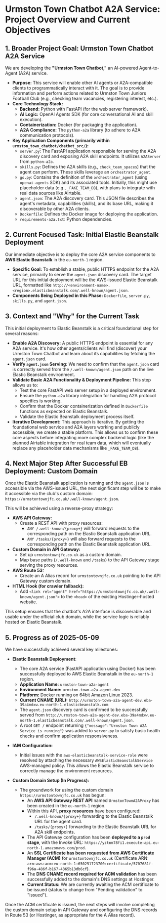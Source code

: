 # Urmston Town Chatbot A2A Service: Project Overview and Current Objectives

## 1. Broader Project Goal: Urmston Town Chatbot A2A Service

We are developing the **"Urmston Town Chatbot,"** an AI-powered Agent-to-Agent (A2A) service.

*   **Purpose:** This service will enable other AI agents or A2A-compatible clients to programmatically interact with it. The goal is to provide information and perform actions related to Urmston Town Juniors Football Club (e.g., checking team vacancies, registering interest, etc.).
*   **Core Technology Stack:**
    *   **Backend:** Python with FastAPI (for the web server framework).
    *   **AI Logic:** OpenAI Agents SDK (for core conversational AI and skill execution).
    *   **Containerization:** Docker (for packaging the application).
    *   **A2A Compliance:** The `python-a2a` library (to adhere to A2A communication protocols).
*   **Key Application Components (primarily within `urmston_town_chatbot/chatbot_src/`):**
    *   `server.py`: The FastAPI application responsible for serving the A2A discovery card and exposing A2A skill endpoints. It utilizes `A2AServer` from `python-a2a`.
    *   `skills.py`: Defines the A2A skills (e.g., `check_team_spaces`) that the agent can perform. These skills leverage an `orchestrator_agent`.
    *   `go.py`: Contains the definition of the `orchestrator_agent` (using `openai-agents` SDK) and its associated tools. Initially, this might use placeholder data (e.g., `_FAKE_TEAM_DB`), with plans to integrate with real data sources like Airtable.
    *   `agent.json`: The A2A discovery card. This JSON file describes the agent's metadata, capabilities (skills), and its base URL, making it discoverable by other A2A clients.
    *   `Dockerfile`: Defines the Docker image for deploying the application.
    *   `requirements-a2a.txt`: Python dependencies.

## 2. Current Focused Task: Initial Elastic Beanstalk Deployment

Our immediate objective is to deploy the core A2A service components to **AWS Elastic Beanstalk** in the `eu-north-1` region.

*   **Specific Goal:** To establish a stable, public HTTPS endpoint for the A2A service, primarily to serve the `agent.json` discovery card. The target URL for this initial deployment will be the AWS-issued Elastic Beanstalk URL, formatted like `http://<environment-name>.<region>.elasticbeanstalk.com/.well-known/agent.json`.
*   **Components Being Deployed in this Phase:** `Dockerfile`, `server.py`, `skills.py`, and `agent.json`.

## 3. Context and "Why" for the Current Task

This initial deployment to Elastic Beanstalk is a critical foundational step for several reasons:

*   **Enable A2A Discovery:** A public HTTPS endpoint is essential for any A2A service. It's how other agents/clients will find (discover) your Urmston Town Chatbot and learn about its capabilities by fetching the `agent.json` card.
*   **Verify `agent.json` Serving:** We need to confirm that the `agent.json` card is correctly served from the `/.well-known/agent.json` path on the live Elastic Beanstalk environment.
*   **Validate Basic A2A Functionality & Deployment Pipeline:** This step allows us to:
    *   Test the core FastAPI web server setup in a deployed environment.
    *   Ensure the `python-a2a` library integration for handling A2A protocol specifics is working.
    *   Confirm that the Docker containerization defined in `Dockerfile` functions as expected on Elastic Beanstalk.
    *   Validate the Elastic Beanstalk deployment process itself.
*   **Iterative Development:** This approach is iterative. By getting the foundational web service and A2A layers working and publicly accessible, we create a stable platform. This allows us to confirm these core aspects before integrating more complex backend logic (like the planned Airtable integration for real team data, which will eventually replace any placeholder data mechanisms like `_FAKE_TEAM_DB`).

## 4. Next Major Step After Successful EB Deployment: Custom Domain

Once the Elastic Beanstalk application is running and the `agent.json` is accessible via the AWS-issued URL, the next significant step will be to make it accessible via the club's custom domain: `https://urmstontownjfc.co.uk/.well-known/agent.json`.

This will be achieved using a reverse-proxy strategy:

*   **AWS API Gateway:**
    *   Create a REST API with proxy resources:
        *   `ANY /.well-known/{proxy+}` will forward requests to the corresponding path on the Elastic Beanstalk application URL.
        *   `ANY /tasks/{proxy+}` will also forward requests to the corresponding path on the Elastic Beanstalk application URL.
*   **Custom Domain in API Gateway:**
    *   Set up `urmstontownjfc.co.uk` as a custom domain.
    *   Map base paths (`/.well-known` and `/tasks`) to the API Gateway stage serving the proxy resources.
*   **AWS Route 53:**
    *   Create an A Alias record for `urmstontownjfc.co.uk` pointing to the API Gateway custom domain.
*   **HTML Hook (for crawler fallback):**
    *   Add `<link rel="agent" href="https://urmstontownjfc.co.uk/.well-known/agent.json">` to the `<head>` of the existing Hostinger-hosted website.

This setup ensures that the chatbot's A2A interface is discoverable and usable under the official club domain, while the service logic is reliably hosted on Elastic Beanstalk.

## 5. Progress as of 2025-05-09

We have successfully achieved several key milestones:

*   **Elastic Beanstalk Deployment:**
    *   The core A2A service (FastAPI application using Docker) has been successfully deployed to AWS Elastic Beanstalk in the `eu-north-1` region.
    *   **Application Name:** `urmston-town-a2a-agent`
    *   **Environment Name:** `urmston-town-a2a-agent-dev`
    *   **Platform:** Docker running on 64bit Amazon Linux 2023.
    *   **Current CNAME (URL):** `http://urmston-town-a2a-agent-dev.eba-39a4mdxw.eu-north-1.elasticbeanstalk.com`
    *   The `agent.json` discovery card is confirmed to be successfully served from `http://urmston-town-a2a-agent-dev.eba-39a4mdxw.eu-north-1.elasticbeanstalk.com/.well-known/agent.json`.
    *   A root `GET /` endpoint returning `{"message":"Urmston Town A2A Service is running"}` was added to `server.py` to satisfy basic health checks and confirm application responsiveness.

*   **IAM Configuration:**
    *   Initial issues with the `aws-elasticbeanstalk-service-role` were resolved by attaching the necessary `AWSElasticBeanstalkService` AWS-managed policy. This allows the Elastic Beanstalk service to correctly manage the environment resources.

*   **Custom Domain Setup (In Progress):**
    *   The groundwork for using the custom domain `https://urmstontownjfc.co.uk` has begun:
        *   An **AWS API Gateway REST API** named `UrmstonTownA2AProxy` has been created in the `eu-north-1` region.
        *   Within this API, **proxy resources** have been configured:
            *   `/.well-known/{proxy+}` forwarding to the Elastic Beanstalk URL for the agent card.
            *   `/tasks/{proxy+}` forwarding to the Elastic Beanstalk URL for A2A skill endpoints.
        *   The API Gateway configuration has been **deployed to a `prod` stage**, with the Invoke URL: `https://yztnm78fi1.execute-api.eu-north-1.amazonaws.com/prod`.
        *   An **SSL Certificate has been requested from AWS Certificate Manager (ACM)** for `urmstontownjfc.co.uk` (Certificate ARN: `arn:aws:acm:eu-north-1:650251723700:certificate/5707681f-f96a-486f-b167-4365b13db6cf`).
        *   The **DNS CNAME record required for ACM validation** has been successfully added to the domain's DNS settings at Hostinger.
        *   **Current Status:** We are currently awaiting the ACM certificate to be issued (status to change from "Pending validation" to "Issued").

Once the ACM certificate is issued, the next steps will involve completing the custom domain setup in API Gateway and configuring the DNS records in Route 53 (or Hostinger, as appropriate for the A Alias record). 